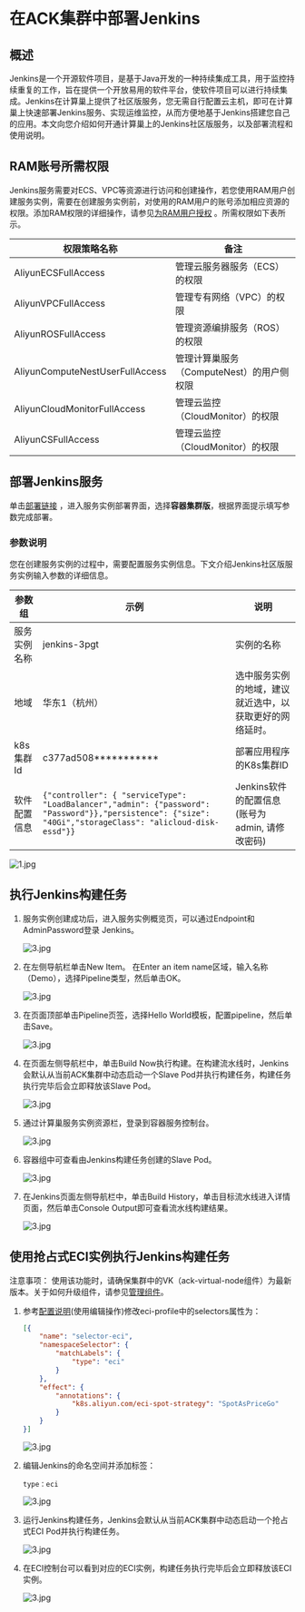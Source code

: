 # 在ACK集群中部署Jenkins

## 概述

Jenkins是一个开源软件项目，是基于Java开发的一种持续集成工具，用于监控持续重复的工作，旨在提供一个开放易用的软件平台，使软件项目可以进行持续集成。Jenkins在计算巢上提供了社区版服务，您无需自行配置云主机，即可在计算巢上快速部署Jenkins服务、实现运维监控，从而方便地基于Jenkins搭建您自己的应用。本文向您介绍如何开通计算巢上的Jenkins社区版服务，以及部署流程和使用说明。

## RAM账号所需权限

Jenkins服务需要对ECS、VPC等资源进行访问和创建操作，若您使用RAM用户创建服务实例，需要在创建服务实例前，对使用的RAM用户的账号添加相应资源的权限。添加RAM权限的详细操作，请参见[为RAM用户授权](https://help.aliyun.com/document_detail/121945.html)
。所需权限如下表所示。

| 权限策略名称                          | 备注                         |
|---------------------------------|----------------------------|
| AliyunECSFullAccess             | 管理云服务器服务（ECS）的权限           |
| AliyunVPCFullAccess             | 管理专有网络（VPC）的权限             |
| AliyunROSFullAccess             | 管理资源编排服务（ROS）的权限           |
| AliyunComputeNestUserFullAccess | 管理计算巢服务（ComputeNest）的用户侧权限 |
| AliyunCloudMonitorFullAccess    | 管理云监控（CloudMonitor）的权限     |
| AliyunCSFullAccess              | 管理云监控（CloudMonitor）的权限     |

## 部署Jenkins服务

单击[部署链接](https://computenest.console.aliyun.com/user/cn-hangzhou/serviceInstanceCreate?ServiceId=service-5789653a5cbe4817a4a7)
，进入服务实例部署界面，选择**容器集群版**，根据界面提示填写参数完成部署。

### 参数说明

您在创建服务实例的过程中，需要配置服务实例信息。下文介绍Jenkins社区版服务实例输入参数的详细信息。

| 参数组     | 示例                                                                                                                                                        | 说明                              |
|---------|-----------------------------------------------------------------------------------------------------------------------------------------------------------|---------------------------------|
| 服务实例名称  | jenkins-3pgt                                                                                                                                              | 实例的名称                           |
| 地域      | 华东1（杭州）                                                                                                                                                   | 选中服务实例的地域，建议就近选中，以获取更好的网络延时。    |
| k8s集群Id | c377ad508***********                                                                                                                                      | 部署应用程序的K8s集群ID                  |
| 软件配置信息  | `{"controller": { "serviceType": "LoadBalancer","admin": {"password": "Password"}},"persistence": {"size": "40Gi","storageClass": "alicloud-disk-essd"}}` | Jenkins软件的配置信息(账号为admin, 请修改密码) |

![1.jpg](ack1.jpg)

## 执行Jenkins构建任务

1. 服务实例创建成功后，进入服务实例概览页，可以通过Endpoint和AdminPassword登录 Jenkins。

   ![3.jpg](ack2.jpg)

2. 在左侧导航栏单击New Item。 在Enter an item name区域，输入名称（Demo），选择Pipeline类型，然后单击OK。

   ![3.jpg](ack3.jpg)

3. 在页面顶部单击Pipeline页签，选择Hello World模板，配置pipeline，然后单击Save。

   ![3.jpg](ack4.jpg)

4. 在页面左侧导航栏中，单击Build Now执行构建。在构建流水线时，Jenkins会默认从当前ACK集群中动态启动一个Slave Pod并执行构建任务，构建任务执行完毕后会立即释放该Slave Pod。

   ![3.jpg](ack5.jpg)

5. 通过计算巢服务实例资源栏，登录到容器服务控制台。

   ![3.jpg](ack6.jpg)

6. 容器组中可查看由Jenkins构建任务创建的Slave Pod。

   ![3.jpg](ack8.jpg)

7. 在Jenkins页面左侧导航栏中，单击Build History，单击目标流水线进入详情页面，然后单击Console Output即可查看流水线构建结果。

   ![3.jpg](ack9.jpg)

## 使用抢占式ECI实例执行Jenkins构建任务

注意事项：
使用该功能时，请确保集群中的VK（ack-virtual-node组件）为最新版本。关于如何升级组件，请参见[管理组件](https://help.aliyun.com/zh/ack/ack-managed-and-ack-dedicated/user-guide/manage-system-components)。

1. 参考[配置说明](https://help.aliyun.com/zh/ack/ack-managed-and-ack-dedicated/user-guide/configure-an-eci-profile?spm=a2c4g.11186623.0.0.67735296sWTFHJ#section-qik-e6p-s4x)(使用编辑操作)修改eci-profile中的selectors属性为：

   ```json
   [{
       "name": "selector-eci",
       "namespaceSelector": {
           "matchLabels": {
               "type": "eci"
           }
       },
       "effect": {
           "annotations": {
               "k8s.aliyun.com/eci-spot-strategy": "SpotAsPriceGo"
           }
       }
   }]
   ```

   ![3.jpg](eci1.jpg)

2. 编辑Jenkins的命名空间并添加标签：
   
   `type：eci`

   ![3.jpg](eci2.jpg)

3. 运行Jenkins构建任务，Jenkins会默认从当前ACK集群中动态启动一个抢占式ECI Pod并执行构建任务。
   
   ![3.jpg](eci3.jpg)

4. 在ECI控制台可以看到对应的ECI实例，构建任务执行完毕后会立即释放该ECI实例。

   ![3.jpg](eci4.jpg)


